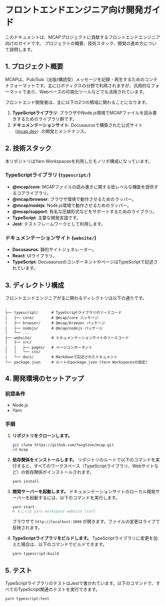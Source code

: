 # フロントエンドエンジニア向け開発ガイド

このドキュメントは、MCAPプロジェクトに貢献するフロントエンドエンジニア向けのガイドです。
プロジェクトの概要、技術スタック、開発の進め方について説明します。

## 1. プロジェクト概要

MCAPは、Pub/Sub（出版/購読型）メッセージを記録・再生するためのコンテナフォーマットです。主にロボティクスの分野で利用されますが、汎用的なフォーマットであり、Webベースの可視化ツールなどでも活用されています。

フロントエンド開発者は、主に以下の2つの領域に関わることになります。

1.  **TypeScriptライブラリ**: ブラウザやNode.js環境でMCAPファイルを読み書きするためのライブラリ群です。
2.  **ドキュメンテーションサイト**: Docusaurusで構築された公式サイト（[mcap.dev](https://mcap.dev/)）の開発とメンテナンス。

## 2. 技術スタック

本リポジトリはYarn Workspacesを利用したモノリポ構成になっています。

### TypeScriptライブラリ (`typescript/`)

-   **@mcap/core**: MCAPファイルの読み書きに関する低レベルな機能を提供するコアライブラリ。
-   **@mcap/browser**: ブラウザ環境で動作させるためのラッパー。
-   **@mcap/nodejs**: Node.js環境で動作させるためのラッパー。
-   **@mcap/support**: 有名な圧縮形式などをサポートするためのライブラリ。
-   **TypeScript**: 主要な開発言語です。
-   **Jest**: テストフレームワークとして利用します。

### ドキュメンテーションサイト (`website/`)

-   **Docusaurus**: 静的サイトジェネレーター。
-   **React**: UIライブラリ。
-   **TypeScript**: DocusaurusのコンポーネントやページはTypeScriptで記述されています。

## 3. ディレクトリ構成

フロントエンドエンジニアが主に関わるディレクトリは以下の通りです。

```
.
├── typescript/      # TypeScriptライブラリのソースコード
│   ├── core/        # @mcap/core パッケージ
│   ├── browser/     # @mcap/browser パッケージ
│   ├── nodejs/      # @mcap/nodejs パッケージ
│   └── ...
├── website/         # ドキュメンテーションサイトのソースコード
│   ├── src/
│   │   ├── pages/   # ページコンポーネント
│   │   └── css/
│   └── docs/        # Markdownで記述されたドキュメント
└── package.json     # ルートのpackage.json (Yarn Workspacesの設定)
```

## 4. 開発環境のセットアップ

### 前提条件

-   Node.js
-   Yarn

### 手順

1.  **リポジトリをクローンします。**
    ```bash
    git clone https://github.com/foxglove/mcap.git
    cd mcap
    ```

2.  **依存関係をインストールします。**
    リポジトリのルートで以下のコマンドを実行すると、すべてのワークスペース（TypeScriptライブラリ、Webサイトなど）の依存関係がインストールされます。
    ```bash
    yarn install
    ```

3.  **開発サーバーを起動します。**
    ドキュメンテーションサイトのローカル開発サーバーを起動するには、以下のコマンドを実行します。
    ```bash
    yarn start
    # もしくは yarn workspace website start
    ```
    ブラウザで `http://localhost:3000` が開きます。ファイルの変更はライブで反映されます。

4.  **TypeScriptライブラリをビルドします。**
    TypeScriptライブラリに変更を加えた場合は、以下のコマンドでビルドできます。
    ```bash
    yarn typescript:build
    ```

## 5. テスト

TypeScriptライブラリのテストはJestで書かれています。以下のコマンドで、すべてのTypeScript関連のテストを実行できます。

```bash
yarn typescript:test
```
